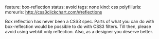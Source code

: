 feature: box-reflection
status: avoid
tags: none
kind: css
polyfillurls:
moreurls: http://css3clickchart.com/#reflections

Box reflection has never been a CSS3 spec. Parts of what you can do with box-reflection would be possible to do with CSS3 filters. Till then, please avoid using webkit only reflection. Also, as a designer you deserve better. 
